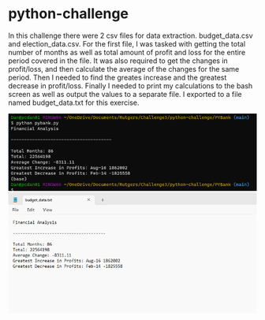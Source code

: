 # python-challenge

In this challenge there were 2 csv files for data extraction. budget_data.csv and election_data.csv. For the first file, I was tasked with getting the total number of months as well as total amount of profit and loss for the entire period covered in the file. It was also required to get the changes in profit/loss, and then calculate the average of the changes for the same period. Then I needed to find the greates increase and the greatest decrease in profit/loss. Finally I needed to print my calculations to the bash screen as well as output the values to a separate file. I exported to a file named budget_data.txt for this exercise.

![alt text](PyBankScreenShot.png)
![alt text](budget_data.png)